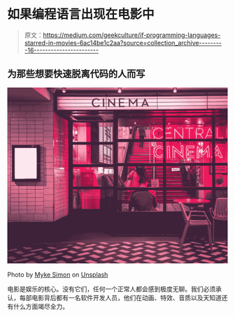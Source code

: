 # 如果编程语言出现在电影中

> 原文：<https://medium.com/geekculture/if-programming-languages-starred-in-movies-6ac14be1c2aa?source=collection_archive---------16----------------------->

## 为那些想要快速脱离代码的人而写

![](img/f6922b753f494991f498b0defe84574c.png)

Photo by [Myke Simon](https://unsplash.com/@myke_simon?utm_source=medium&utm_medium=referral) on [Unsplash](https://unsplash.com?utm_source=medium&utm_medium=referral)

电影是娱乐的核心。没有它们，任何一个正常人都会感到极度无聊。我们必须承认，每部电影背后都有一名软件开发人员，他们在动画、特效、音质以及天知道还有什么方面竭尽全力。
